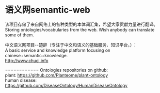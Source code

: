 语义网semantic-web
============

该项目存储了来自网络上的各种类型的本体词汇集，希望大家贡献力量进行翻译。  
Storing ontologies/vocabularies from the web. Wish anybody can translate some of them.  

中文语义网项目--楚辞（专注于中文和语义的基础服务、知识平台。）：  
A basic service and knowledge platform focusing on chinese+semantic+knowledge.  
http://www.chuci.info  

============
Ontologies repositories on github:  
plant: https://github.com/Planteome/plant-ontology  
human disease: https://github.com/DiseaseOntology/HumanDiseaseOntology  
